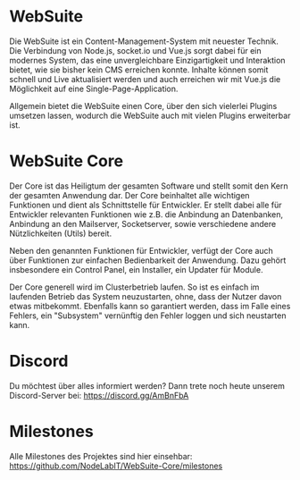 # WebSuite
Die WebSuite ist ein Content-Management-System mit neuester Technik. Die Verbindung von Node.js, socket.io und Vue.js sorgt dabei für ein modernes System, das eine unvergleichbare Einzigartigkeit und Interaktion bietet, wie sie bisher kein CMS erreichen konnte. Inhalte können somit schnell und Live aktualisiert werden und auch erreichen wir mit Vue.js die Möglichkeit auf eine Single-Page-Application.

Allgemein bietet die WebSuite einen Core, über den sich vielerlei Plugins umsetzen lassen, wodurch die WebSuite auch mit vielen Plugins erweiterbar ist.

# WebSuite Core

Der Core ist das Heiligtum der gesamten Software und stellt somit den Kern der gesamten Anwendung dar. Der Core beinhaltet alle wichtigen Funktionen und dient als Schnittstelle für Entwickler. Er stellt dabei alle für Entwickler relevanten Funktionen wie z.B. die Anbindung an Datenbanken, Anbindung an den Mailserver, Socketserver, sowie verschiedene andere Nützlichkeiten (Utils) bereit.

Neben den genannten Funktionen für Entwickler, verfügt der Core auch über Funktionen zur einfachen Bedienbarkeit der Anwendung. Dazu gehört insbesondere ein Control Panel, ein Installer, ein Updater für Module.

Der Core generell wird im Clusterbetrieb laufen. So ist es einfach im laufenden Betrieb das System neuzustarten, ohne, dass der Nutzer davon etwas mitbekommt. Ebenfalls kann so garantiert werden, dass im Falle eines Fehlers, ein "Subsystem" vernünftig den Fehler loggen und sich neustarten kann.

# Discord

Du möchtest über alles informiert werden? Dann trete noch heute unserem Discord-Server bei: https://discord.gg/AmBnFbA

# Milestones

Alle Milestones des Projektes sind hier einsehbar: https://github.com/NodeLabIT/WebSuite-Core/milestones

